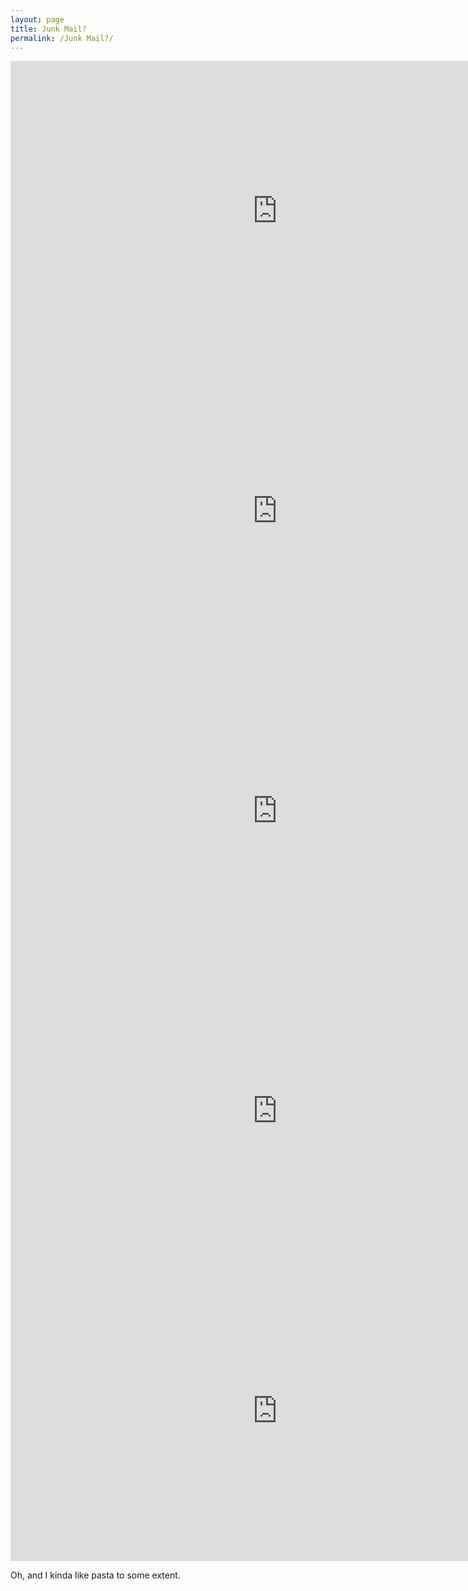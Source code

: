 ```yaml
---
layout: page
title: Junk Mail?
permalink: /Junk Mail?/
---
```


<iframe width="854" height="480" src="https://www.youtube.com/embed/rqfDjmAkq7U?list=PL85YZfAXNjjuueCZkLNgKf4RmJNuUCO6R" frameborder="0" allow="autoplay; encrypted-media" allowfullscreen></iframe>

<iframe width="854" height="480" src="https://www.youtube.com/embed/32pevPCH03c?list=PL85YZfAXNjjuueCZkLNgKf4RmJNuUCO6R" frameborder="0" allow="autoplay; encrypted-media" allowfullscreen></iframe>

<iframe width="854" height="480" src="https://www.youtube.com/embed/3nad7SQhtno?list=PL85YZfAXNjjuueCZkLNgKf4RmJNuUCO6R" frameborder="0" allow="autoplay; encrypted-media" allowfullscreen></iframe>

<iframe width="854" height="480" src="https://www.youtube.com/embed/9YgmMJJ34k4?list=PL85YZfAXNjjuueCZkLNgKf4RmJNuUCO6R" frameborder="0" allow="autoplay; encrypted-media" allowfullscreen></iframe>

<iframe width="854" height="480" src="https://www.youtube.com/embed/-badfmrfPbY" frameborder="0" allow="autoplay; encrypted-media" allowfullscreen></iframe>

<p>
  Oh, and I kinda like pasta to some extent.
</p>
